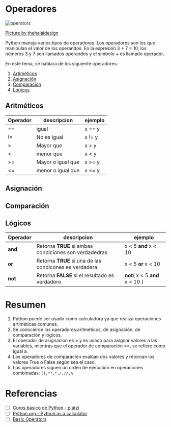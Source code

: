 # Operadores
![operators](https://cdn.pixabay.com/photo/2021/10/05/21/46/math-6683827_640.png)

[Picture by thehalaldesign](https://pixabay.com/users/thehalaldesign-19718486/)

Python maneja varios tipos de operadores. Los operadores son los que manipulan el valor de los operandos. En la expresión 3 + 7 = 10, los números 3 y 7 son llamados operandos y el símbolo + es llamado operador.

En este tema, se hablara de los siguiente operadores:
1. [Artiméticos](https://github.com/r3card0/Python-Notes/blob/main/PythonBasic/03_operadores.md#aritm%C3%A9ticos)
2. [Asignación](https://github.com/r3card0/Python-Notes/blob/main/PythonBasic/03_operadores.md#asignaci%C3%B3n)
3. [Comparación](https://github.com/r3card0/Python-Notes/blob/main/PythonBasic/03_operadores.md#comparaci%C3%B3n)
4. [Lógicos](https://github.com/r3card0/Python-Notes/blob/main/PythonBasic/03_operadores.md#l%C3%B3gicos)

## Aritméticos
|Operador|descripcion|ejemplo|
|-|-|-|
| == | igual|x == y|
| != | No es igual|x != y|
| > | Mayor que |x > y|
| < | menor que |x < y|
| >= | Mayor o igual que |x >= y|
| <= | menor o igual que |x <= y|

## Asignación
## Comparación

## Lógicos
|Operador|descripcion|ejemplo|
|-|-|-|
|**and**|Retorna **TRUE** si ambas condiciones son verdadedras|x < 5 **and** x < 10|
|**or**|Retorna **TRUE** si una de las condicones es verdadera|x < 5 **or** x < 10|
|**not**|Retorna **FALSE** si el resultado es verdadero| **not**( x < 5 **and** x < 10 )|

# Resumen
1. Python puede ser usado como calculadora ya que realiza operaciones artiméticas comunes.
2. Se conocieron los operadores:aritméticos, de asignación, de comparación y lógicos.
3. El operador de asignacion es = y es usado para asignar valores a las variables, mientras que el operador de comparación ==, se refiere como igual a.
4. Los operadores de comparación evalúan dos valores y retornan los valores True o False según sea el caso.
5. Los operadores siguen un orden de ejecución en operaciones combinadas: ```(),**,*,/,//,%```

# Referencias
- [ ] [Curos basico de Python - platzi]()
- [ ] [Python.org - Python as a calculator](https://docs.python.org/3/tutorial/introduction.html#using-python-as-a-calculator)
- [ ] [Basic Operators](https://www.tutorialspoint.com/python/python_basic_operators.htm)
